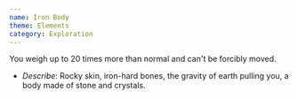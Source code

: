 ```yaml
---
name: Iron Body
theme: Elements
category: Exploration
---
```


You weigh up to 20 times more than normal and can't be forcibly moved.

* *Describe*: Rocky skin, iron-hard bones, the gravity of earth pulling you, a body made of stone and crystals.